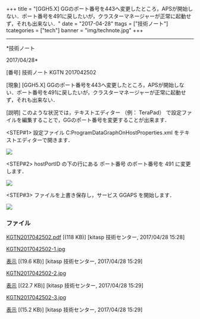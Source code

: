 ﻿+++
title = "[GGH5.X] GGのポート番号を443へ変更したところ，APSが開始しない．ポート番号を491に戻したいが，クラスターマネージャーが正常に起動せず，それも出来ない．"
date = "2017-04-28"
ttags = ["技術ノート"]
tcategories = ["tech"]
banner = "img/technote.jpg"
+++

-----------------------------------------------------------------------------------------------------------------------------

*技術ノート

2017/04/28*


[番号]
技術ノート KGTN 2017042502

[現象]
[GGH5.X]
GGのポート番号を443へ変更したところ，APSが開始しない．ポート番号を491に戻したいが，クラスターマネージャーが正常に起動せず，それも出来ない．

[説明]
このような状況では，テキストエディター （例： TeraPad）
で設定ファイルを編集することで，GGのポート番号を変更することが出来ます．

<STEP#1>
設定ファイル C:ProgramDataGraphOnHostProperties.xml
をテキストエディターで開きます．

![](http://techreport.kitasp.net/attachments/download/3510/KGTN2017042502-1.jpg)

<STEP#2>
hostPortID の下の行にある <value>ポート番号</value> のポート番号を
491 に変更します．

![](http://techreport.kitasp.net/attachments/download/3511/KGTN2017042502-2.jpg)

<STEP#3>
ファイルを上書き保存し，サービス GGAPS を開始します．

![](http://techreport.kitasp.net/attachments/download/3512/KGTN2017042502-3.jpg)


### ファイル

 
 


[KGTN2017042502.pdf](http://techreport.kitasp.net/attachments/download/3509/KGTN2017042502.pdf)
 [(118 KB)] [kitasp 技術センター, 2017/04/28
15:28]

[KGTN2017042502-1.jpg](http://techreport.kitasp.net/attachments/download/3510/KGTN2017042502-1.jpg)

[表示](http://techreport.kitasp.net/attachments/3510/KGTN2017042502-1.jpg "表示")
 [(19.6 KB)] [kitasp 技術センター, 2017/04/28
15:29]

[KGTN2017042502-2.jpg](http://techreport.kitasp.net/attachments/download/3511/KGTN2017042502-2.jpg)

[表示](http://techreport.kitasp.net/attachments/3511/KGTN2017042502-2.jpg "表示")
 [(22.7 KB)] [kitasp 技術センター, 2017/04/28
15:29]

[KGTN2017042502-3.jpg](http://techreport.kitasp.net/attachments/download/3512/KGTN2017042502-3.jpg)

[表示](http://techreport.kitasp.net/attachments/3512/KGTN2017042502-3.jpg "表示")
 [(15.2 KB)] [kitasp 技術センター, 2017/04/28
15:29]


 


 


